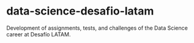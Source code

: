 # data-science-desafio-latam
Development of assignments, tests, and challenges of the Data Science career at Desafío LATAM.
